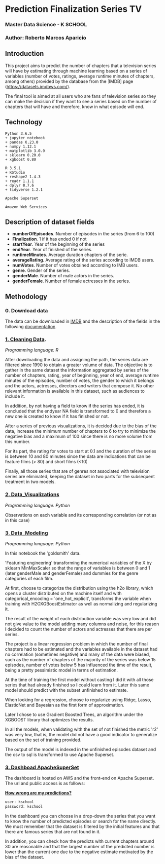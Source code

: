 # Prediction Finalization Series TV
### Master Data Science - K SCHOOL
### Author: Roberto Marcos Aparicio


## Introduction 

This project aims to predict the number of chapters that a television series will have by estimating through machine learning based on a series of variables (number of votes, ratings, average runtime minutes of chapters, among others) provided by the database from the [IMDB] page (https://datasets.imdbws.com/).

The final tool is aimed at all users who are fans of television series so they can make the decision if they want to see a series based on the number of chapters that will have and therefore, know in what episode will end.

## Technology

```
Python 3.6.5
+ jupyter notebook
+ pandas 0.23.0
+ numpy 1.12.1
+ matplotlib 3.0.0
+ sklearn 0.20.0
+ xgboost 0.80

R 3.5.1 
+ RStudio 
+ reshape2 1.4.3
+ readr 1.1.1
+ dplyr 0.7.6
+ tidyverse 1.2.1

Apache Superset

Amazon Web Services
```

## Description of dataset fields

* **numberOfEpisodes**. Number of episodes in the series (from 6 to 100)
* **Finalization**. 1 if it has ended 0 if not
* **startYear**. Year of the beginning of the series
* **endYear**. Year of finished of the series.
* **runtimeMinutes**. Average duration chapters of the serie.
* **averageRating**. Average rating of the series according to IMDB users.
* **numVotes**. Number of votes obtained according to IMB users.
* **genre**. Gender of the series.
* **genderMale**. Number of male actors in the series.
* **genderFemale**. Number of female actresses in the series.

## Methodology

### 0. Download data

The data can be downloaded in [IMDB](https://datasets.imdbws.com/) and the description of the fields in the following [documentation](https://www.imdb.com/interfaces/).


### [1. Cleaning Data](https://github.com/RobertoMarcos/TFM-PredictionFinalizationTVSeries/blob/master/1.%20CleaningData.R).

*Programming language: R*
  
  After downloading the data and assigning the path, the series data are filtered since 1990 to obtain a greater volume of data. The objective is to gather in the same dataset the information aggregated by series of the number of chapters, rating, year of beginning, year of end, average runtime minutes of the episodes, number of votes, the gender to which it belongs and the actors, actresses, directors and writers that compose it. No other relevant information is available in this dataset, such as audiences to include it.

In addition, by not having a field to know if the series has ended, it is concluded that the endyear NA field is transformed to 0 and therefore a new one is created to know if it has finished or not.

After a series of previous visualizations, it is decided due to the bias of the data, increase the minimum number of chapters to 6 to try to minimize the negative bias and a maximum of 100 since there is no more volume from this number.

For its part, the rating for votes to start at 0.1 and the duration of the series is between 10 and 80 minutes since the data are indications that can be feature films (> 80) and short films (<10)

Finally, all those series that are of genres not associated with television series are eliminated, keeping the dataset in two parts for the subsequent treatment in two models.

### [2.	Data_Visualizations](https://github.com/RobertoMarcos/TFM-PredictionFinalizationTVSeries/blob/master/2.%20Data_Visualizations.ipynb)

*Programming language: Python*
  
  Observations on each variable and its corresponding correlation (or not as in this case)

### [3. Data_Modeling](https://github.com/RobertoMarcos/TFM-PredictionFinalizationTVSeries/blob/master/3.%20Data_Modeling.ipynb)

*Programming language: Python*
  
  In this notebook the 'goldsmith' data.

'Featuring engineering' transforming the numerical variables of the X by sklearn MinMaxScaler so that the range of variables is between 0 and 1 (later genderMale and genderFemale) and dummies for the genre categories of each film.

At first, choose to categorize the distribution using the h2o library, which opens a cluster distributed on the machine itself and with categorical_encoding = 'one_hot_explicit', transforms the variable when training with H2OXGBoostEstimator as well as normalizing and regularizing it.

The result of the weight of each distribution variable was very low and did not give value to the model adding many columns and noise, for this reason I decided to count the number of actors and actresses that there are per series.

The project is a linear regression problem in which the number of final chapters had to be estimated and the variables available in the dataset had no correlation (sometimes negative) and many of the data were biased, such as the number of chapters of the majority of the series was below 15 episodes, number of votes below 5 has influenced the time of the result, being a pretty pessimistic model in terms of estimation.

At the time of training the first model without casting I did it with all those series that had already finished so I could learn from it. Later this same model should predict with the subset unfinished to estimate.

When looking for a regression, choose to regularize using Ridge, Lasso, ElasticNet and Bayesian as the first form of approximation.

Later I chose to use Gradient Boosted Trees, an algorithm under the XGBOOST library that optimizes the results.

In all the models, when validating with the set of not finished the metric 'r2' was very low, that is, the model did not have a good indicator to generalize based on the set of training provided.

The output of the model is indexed in the unfinished episodes dataset and the csv to sql is transformed to use Apache Superset.

### [3. Dashboad ApacheSuperSet](http://superset-1998162619.eu-west-1.elb.amazonaws.com/r/5)

The dashboard is hosted on AWS and the front-end on Apache Superset. 
The url and public access is as follows:
  
  [**How wrong are my predictions?**](http://superset-1998162619.eu-west-1.elb.amazonaws.com/r/5)

``` bash
user: kschool
password: kschool
```

In the dashboard you can choose in a drop-down the series that you want to know the number of predicted episodes or search for the name directly. We must remember that the dataset is filtered by the initial features and that there are famous series that are not found in it.

In addition, you can check how the predicts with current chapters around 30 are reasonable and that the largest number of the predicted number is lower than the current one due to the negative estimate motivated by the bias of the dataset.
